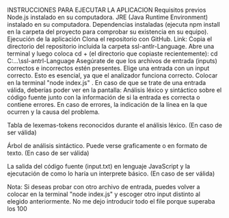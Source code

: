 INSTRUCCIONES PARA EJECUTAR LA APLICACION
Requisitos previos
Node.js instalado en su computadora.
JRE (Java Runtime Environment) instalado en su computadora.
Dependencias instaladas (ejecuta npm install en la carpeta del proyecto para comprobar su existencia en su equipo).
Ejecución de la aplicación
Clona el repositorio con GitHub. Link: 
Copia el directorio del repositorio incluida la carpeta ssl-antlr-Language.
Abre una terminal y luego coloca cd + (el directorio que copiaste recientemente):
cd C:\...\ssl-antrl-Language
Asegúrate de que los archivos de entrada (inputs) correctos e incorrectos estén presentes.
Elige una entrada con un input correcto. Esto es esencial, ya que el analizador funciona correcto.
Colocar en la terminal "node index.js" . En caso de que se trate de una entrada válida, deberías poder ver en la pantalla:
Análisis léxico y sintáctico sobre el código fuente junto con la información de si la entrada es correcta o contiene errores. En caso de errores, la indicación de la línea en la que ocurren y la causa del problema.

Tabla de lexemas-tokens reconocidos durante el análisis léxico. (En caso de ser válida)

Árbol de análisis sintáctico. Puede verse graficamente o en formato de texto. (En caso de ser válida)

La salida del código fuente (input.txt) en lenguaje JavaScript y la ejecutación de como lo haría un interprete básico. (En caso de ser válida)

Nota:
Si deseas probar con otro archivo de entrada, puedes volver a colocar en la terminal "node index.js" y escoger otro input distinto al elegido anteriormente.
No me dejo introducir todo el file porque superaba los 100
